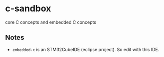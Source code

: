 # c-sandbox

core C concepts and embedded C concepts

## Notes

- `embedded-c` is an STM32CubeIDE (eclipse project). So edit with this IDE.